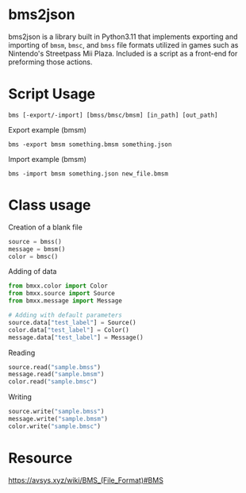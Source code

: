 # bms2json 
bms2json is a library built in Python3.11 that implements exporting and importing of `bmsm`, `bmsc`, and `bmss` file formats utilized in games such as Nintendo's Streetpass Mii Plaza. Included is a script as a front-end for preforming those actions.

# Script Usage
```console
bms [-export/-import] [bmss/bmsc/bmsm] [in_path] [out_path]
```
Export example (bmsm)
```console
bms -export bmsm something.bmsm something.json
```

Import example (bmsm)
```console
bms -import bmsm something.json new_file.bmsm
```

# Class usage 
Creation of a blank file
```py
source = bmss()
message = bmsm()
color = bmsc()
```

Adding of data
```py
from bmxx.color import Color
from bmxx.source import Source
from bmxx.message import Message 

# Adding with default parameters
source.data["test_label"] = Source()
color.data["test_label"] = Color()
message.data["test_label"] = Message()
```
Reading 
```py
source.read("sample.bmss")
message.read("sample.bmsm")
color.read("sample.bmsc")
```
Writing 
```py
source.write("sample.bmss")
message.write("sample.bmsm")
color.write("sample.bmsc")
```

# Resource
https://avsys.xyz/wiki/BMS_(File_Format)#BMS
